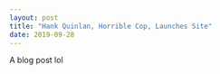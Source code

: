 ```yaml
---
layout: post
title: "Hank Quinlan, Horrible Cop, Launches Site"
date: 2019-09-28
---
```


A blog post lol
